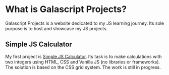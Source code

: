 # What is Galascript Projects?

Galascript Projects is a website dedicated to my JS learning journey. Its sole purpose is to host and showcase my JS projects. 

## Simple JS Calculator
My first project is [Simple JS Calculator](https://drmiletic.github.io/Galascript-Projects/simple-calculator.html).
Its task is to make calculations with two integers using HTML, CSS and Vanilla JS (no libraries or frameworks). 
The solution is based on the CSS grid system. 
The work is still in progress.
